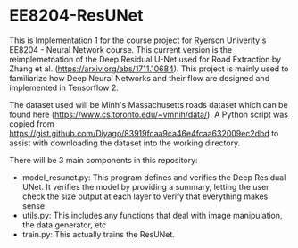 # EE8204-ResUNet

This is Implementation 1 for the course project for Ryerson Univerity's EE8204 - Neural Network course. This current version is the reimplemetnation of the Deep Residual U-Net used for Road Extraction by Zhang et al. (https://arxiv.org/abs/1711.10684). This project is mainly used to familiarize how Deep Neural Networks and their flow are designed and implemented in Tensorflow 2.

The dataset used will be Minh's Massachusetts roads dataset which can be found here (https://www.cs.toronto.edu/~vmnih/data/). A Python script was copied from https://gist.github.com/Diyago/83919fcaa9ca46e4fcaa632009ec2dbd to assist with downloading the dataset into the working directory.

There will be 3 main components in this repository:
- model_resunet.py: This program defines and verifies the Deep Residual UNet. It verifies the model by providing a summary, letting the user check the size output at each layer to verify that everything makes sense
- utils.py: This includes any functions that deal with image manipulation, the data generator, etc
- train.py: This actually trains the ResUNet.
